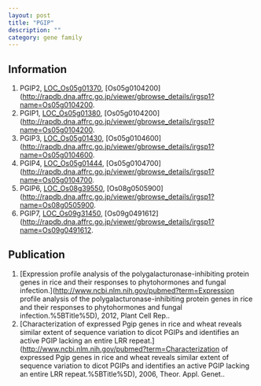 ```yaml
---
layout: post
title: "PGIP"
description: ""
category: gene family
---
```


## Information
1. PGIP2, [LOC_Os05g01370](http://rice.plantbiology.msu.edu/cgi-bin/ORF_infopage.cgi?orf=LOC_Os05g01370), [Os05g0104200](http://rapdb.dna.affrc.go.jp/viewer/gbrowse_details/irgsp1?name=Os05g0104200.
2. PGIP1, [LOC_Os05g01380](http://rice.plantbiology.msu.edu/cgi-bin/ORF_infopage.cgi?orf=LOC_Os05g01380), [Os05g0104200](http://rapdb.dna.affrc.go.jp/viewer/gbrowse_details/irgsp1?name=Os05g0104200.
3. PGIP3, [LOC_Os05g01430](http://rice.plantbiology.msu.edu/cgi-bin/ORF_infopage.cgi?orf=LOC_Os05g01430), [Os05g0104600](http://rapdb.dna.affrc.go.jp/viewer/gbrowse_details/irgsp1?name=Os05g0104600.
4. PGIP4, [LOC_Os05g01444](http://rice.plantbiology.msu.edu/cgi-bin/ORF_infopage.cgi?orf=LOC_Os05g01444), [Os05g0104700](http://rapdb.dna.affrc.go.jp/viewer/gbrowse_details/irgsp1?name=Os05g0104700.
5. PGIP6, [LOC_Os08g39550](http://rice.plantbiology.msu.edu/cgi-bin/ORF_infopage.cgi?orf=LOC_Os08g39550), [Os08g0505900](http://rapdb.dna.affrc.go.jp/viewer/gbrowse_details/irgsp1?name=Os08g0505900.
6. PGIP7, [LOC_Os09g31450](http://rice.plantbiology.msu.edu/cgi-bin/ORF_infopage.cgi?orf=LOC_Os09g31450), [Os09g0491612](http://rapdb.dna.affrc.go.jp/viewer/gbrowse_details/irgsp1?name=Os09g0491612.

## Publication
1. [Expression profile analysis of the polygalacturonase-inhibiting protein genes in rice and their responses to phytohormones and fungal infection.](http://www.ncbi.nlm.nih.gov/pubmed?term=Expression profile analysis of the polygalacturonase-inhibiting protein genes in rice and their responses to phytohormones and fungal infection.%5BTitle%5D), 2012, Plant Cell Rep..
2. [Characterization of expressed Pgip genes in rice and wheat reveals similar extent of sequence variation to dicot PGIPs and identifies an active PGIP lacking an entire LRR repeat.](http://www.ncbi.nlm.nih.gov/pubmed?term=Characterization of expressed Pgip genes in rice and wheat reveals similar extent of sequence variation to dicot PGIPs and identifies an active PGIP lacking an entire LRR repeat.%5BTitle%5D), 2006, Theor. Appl. Genet..


